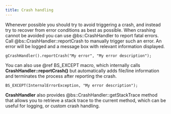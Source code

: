 ```yaml
---
title: Crash handling
---
```


Whenever possible you should try to avoid triggering a crash, and instead try to recover from error conditions as best as possible. When crashing cannot be avoided you can use @bs::CrashHandler to report fatal errors. Call @bs::CrashHandler::reportCrash to manually trigger such an error. An error will be logged and a message box with relevant information displayed.

~~~~~~~~~~~~~{.cpp}
gCrashHandler().reportCrash("My error", "My error description");
~~~~~~~~~~~~~

You can also use @ref BS_EXCEPT macro, which internally calls **CrashHandler::reportCrash()** but automatically adds file/line information and terminates the process after reporting the crash.

~~~~~~~~~~~~~{.cpp}
BS_EXCEPT(InternalErrorException, "My error description");
~~~~~~~~~~~~~

**CrashHandler** also provides @bs::CrashHandler::getStackTrace method that allows you to retrieve a stack trace to the current method, which can be useful for logging, or custom crash handling.